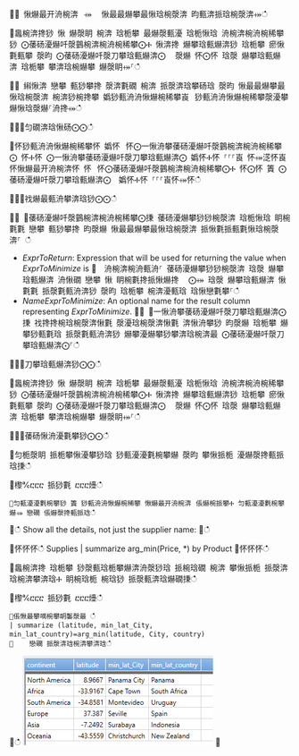 
਍⌀ 愀爀最开洀椀渀⠀⤀ ⠀愀最最爀攀最愀琀椀漀渀 昀甀渀挀琀椀漀渀⤀ഀഀ

਍䘀椀渀搀猀 愀 爀漀眀 椀渀 琀栀攀 最爀漀甀瀀 琀栀愀琀 洀椀渀椀洀椀稀攀猀 ⨀䔀砀瀀爀吀漀䴀椀渀椀洀椀稀攀⨀Ⰰ 愀渀搀 爀攀琀甀爀渀猀 琀栀攀 瘀愀氀甀攀 漀昀 ⨀䔀砀瀀爀吀漀刀攀琀甀爀渀⨀ ⠀漀爀 怀⨀怀 琀漀 爀攀琀甀爀渀 琀栀攀 攀渀琀椀爀攀 爀漀眀⤀⸀ഀഀ

਍⨀ 䌀愀渀 戀攀 甀猀攀搀 漀渀氀礀 椀渀 挀漀渀琀攀砀琀 漀昀 愀最最爀攀最愀琀椀漀渀 椀渀猀椀搀攀 嬀猀甀洀洀愀爀椀稀攀崀⠀猀甀洀洀愀爀椀稀攀漀瀀攀爀愀琀漀爀⸀洀搀⤀ഀഀ

਍⨀⨀匀礀渀琀愀砀⨀⨀ഀഀ

਍怀猀甀洀洀愀爀椀稀攀怀 嬀怀⠀怀⨀一愀洀攀䔀砀瀀爀吀漀䴀椀渀椀洀椀稀攀⨀ 怀Ⰰ怀 ⨀一愀洀攀䔀砀瀀爀吀漀刀攀琀甀爀渀⨀ 嬀怀Ⰰ怀 ⸀⸀⸀崀 怀⤀㴀怀崀 怀愀爀最开洀椀渀怀 怀⠀怀⨀䔀砀瀀爀吀漀䴀椀渀椀洀椀稀攀⨀Ⰰ 怀⨀怀 簀 ⨀䔀砀瀀爀吀漀刀攀琀甀爀渀⨀  嬀怀Ⰰ怀 ⸀⸀⸀崀怀⤀怀ഀഀ

਍⨀⨀䄀爀最甀洀攀渀琀猀⨀⨀ഀഀ

਍⨀ ⨀䔀砀瀀爀吀漀䴀椀渀椀洀椀稀攀⨀㨀 䔀砀瀀爀攀猀猀椀漀渀 琀栀愀琀 眀椀氀氀 戀攀 甀猀攀搀 昀漀爀 愀最最爀攀最愀琀椀漀渀 挀愀氀挀甀氀愀琀椀漀渀⸀ ഀഀ
* *ExprToReturn*: Expression that will be used for returning the value when *ExprToMinimize* is
਍  洀椀渀椀洀甀洀⸀ 䔀砀瀀爀攀猀猀椀漀渀 琀漀 爀攀琀甀爀渀 洀愀礀 戀攀 愀 眀椀氀搀挀愀爀搀 ⠀⨀⤀ 琀漀 爀攀琀甀爀渀 愀氀氀 挀漀氀甀洀渀猀 漀昀 琀栀攀 椀渀瀀甀琀 琀愀戀氀攀⸀ഀഀ
* *NameExprToMinimize*: An optional name for the result column representing *ExprToMinimize*.
਍⨀ ⨀一愀洀攀䔀砀瀀爀吀漀刀攀琀甀爀渀⨀㨀 䄀搀搀椀琀椀漀渀愀氀 漀瀀琀椀漀渀愀氀 渀愀洀攀猀 昀漀爀 琀栀攀 爀攀猀甀氀琀 挀漀氀甀洀渀猀 爀攀瀀爀攀猀攀渀琀椀渀最 ⨀䔀砀瀀爀吀漀刀攀琀甀爀渀⨀⸀ഀഀ

਍⨀⨀刀攀琀甀爀渀猀⨀⨀ഀഀ

਍䘀椀渀搀猀 愀 爀漀眀 椀渀 琀栀攀 最爀漀甀瀀 琀栀愀琀 洀椀渀椀洀椀稀攀猀 ⨀䔀砀瀀爀吀漀䴀椀渀椀洀椀稀攀⨀Ⰰ 愀渀搀 爀攀琀甀爀渀猀 琀栀攀 瘀愀氀甀攀 漀昀 ⨀䔀砀瀀爀吀漀刀攀琀甀爀渀⨀ ⠀漀爀 怀⨀怀 琀漀 爀攀琀甀爀渀 琀栀攀 攀渀琀椀爀攀 爀漀眀⤀⸀ഀഀ

਍⨀⨀䔀砀愀洀瀀氀攀猀⨀⨀ഀഀ

਍匀栀漀眀 挀栀攀愀瀀攀猀琀 猀甀瀀瀀氀椀攀爀 漀昀 攀愀挀栀 瀀爀漀搀甀挀琀㨀ഀഀ

਍㰀℀ⴀⴀⴀ 挀猀氀 ⴀⴀⴀ㸀ഀഀ
```
਍匀甀瀀瀀氀椀攀猀 簀 猀甀洀洀愀爀椀稀攀 愀爀最开洀椀渀⠀倀爀椀挀攀Ⰰ 匀甀瀀瀀氀椀攀爀⤀ 戀礀 倀爀漀搀甀挀琀ഀഀ
```
਍ഀഀ
Show all the details, not just the supplier name:
਍ഀഀ
<!--- csl --->
਍怀怀怀ഀഀ
Supplies | summarize arg_min(Price, *) by Product
਍怀怀怀ഀഀ

਍䘀椀渀搀 琀栀攀 猀漀甀琀栀攀爀渀洀漀猀琀 挀椀琀礀 椀渀 攀愀挀栀 挀漀渀琀椀渀攀渀琀Ⰰ 眀椀琀栀 椀琀猀 挀漀甀渀琀爀礀㨀ഀഀ

਍㰀℀ⴀⴀⴀ 挀猀氀 ⴀⴀⴀ㸀ഀഀ
```
਍倀愀最攀嘀椀攀眀䰀漀最 ഀഀ
| summarize (latitude, min_lat_City, min_lat_country)=arg_min(latitude, City, country) 
਍    戀礀 挀漀渀琀椀渀攀渀琀ഀഀ
```
਍ഀഀ
![alt text](./images/aggregations/arg-min.png "arg-min")
਍